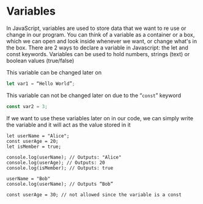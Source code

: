 # Variables

In JavaScript, variables are used to store data that we want to re use or change in our program. You can think of a variable as a container or a box, which we can open and look inside whenever we want, or change what's in the box. There are 2 ways to declare a variable in Javascript: the let and const keywords. Variables can be used to hold numbers, strings (text) or boolean values (true/false)

This variable can be changed later on
```js
let var1 = “Hello World”;
```

This variable can not be changed later on due to the “`const`” keyword
```js
const var2 = 3;
```

If we want to use these variables later on in our code, we can simply write the variable and it will act as the value stored in it

```js,playground,editable
let userName = "Alice";
const userAge = 20;
let isMember = true;

console.log(userName); // Outputs: "Alice"
console.log(userAge); // Outputs: 20
console.log(isMember); // Outputs: true

userName = "Bob"
console.log(userName); // Outputs “Bob”

const userAge = 30; // not allowed since the variable is a const
```

